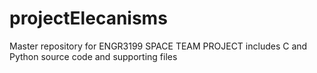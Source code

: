 
# projectElecanisms



Master repository for ENGR3199 SPACE TEAM PROJECT includes C and Python source code and supporting files

